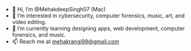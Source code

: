 - 👋 Hi, I’m @MehakdeepSingh07 (Mac)
- 👀 I’m interested in cybersecurity, computer forensics, music, art, and video editing.
- 🌱 I’m currently learning designing apps, web development, computer forensics, and music.
- 📫 Reach me at mehakrangi99@gmail.com

<!---
MehakdeepSingh07/MehakdeepSingh07 is a ✨ special ✨ repository because its `README.md` (this file) appears on your GitHub profile.
You can click the Preview link to take a look at your changes.
--->

